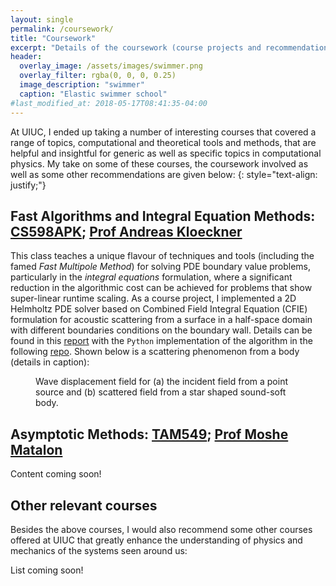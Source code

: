 ```yaml
---
layout: single
permalink: /coursework/
title: "Coursework"
excerpt: "Details of the coursework (course projects and recommendations) related to my research interests"
header:
  overlay_image: /assets/images/swimmer.png
  overlay_filter: rgba(0, 0, 0, 0.25)
  image_description: "swimmer"
  caption: "Elastic swimmer school"
#last_modified_at: 2018-05-17T08:41:35-04:00
---
```


At UIUC, I ended up taking a number of interesting courses that covered a range of topics,
computational and theoretical tools and methods, that are helpful and insightful for
generic as well as specific topics in computational physics. My take
on some of these courses, the coursework involved as well as some other recommendations are
given below:
{: style="text-align: justify;"}

## Fast Algorithms and Integral Equation Methods: [CS598APK](https://relate.cs.illinois.edu/course/cs598apk-f19/); [Prof Andreas Kloeckner](https://andreask.cs.illinois.edu/aboutme/)

This class teaches a unique flavour of techniques and tools (including the famed *Fast
Multipole Method*) for solving PDE boundary value problems, particularly in the *integral
equations* formulation, where a significant reduction in the algorithmic cost can be
achieved for problems that show super-linear runtime scaling. As a course project, I
implemented a 2D Helmholtz PDE solver based on Combined Field Integral Equation
(CFIE) formulation for acoustic scattering from a surface in a half-space domain with
different boundaries conditions on the boundary wall. Details can be found in this
[report](/assets/paps/cs598rep.pdf) with the `Python` implementation of the algorithm
in the following [repo](https://github.com/bhosale2/2d_helmholtz_solver_CFIE).
Shown below is a scattering phenomenon from a body (details in caption):

<figure class="align-center">
  <img src="{{site.url}}{{site.baseurl}}/assets/images/apk_project.png" alt="">
  <figcaption>Wave displacement field for (a) the incident field from a point source and (b) scattered field from a star shaped sound-soft body.</figcaption>
</figure>

## Asymptotic Methods: [TAM549](https://mechanical.illinois.edu/courses/profile/TAM549); [Prof Moshe Matalon](https://mechanical.illinois.edu/directory/profile/matalon)

Content coming soon!

## Other relevant courses

Besides the above courses, I would also recommend some other courses offered at UIUC
that greatly enhance the understanding of physics and mechanics of the systems seen around
us:

List coming soon!
